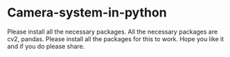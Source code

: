 # Camera-system-in-python
Please install all the necessary packages.
All the necessary packages are cv2, pandas.
Please install all the packages for this to work.
Hope you like it and if you do please share.
